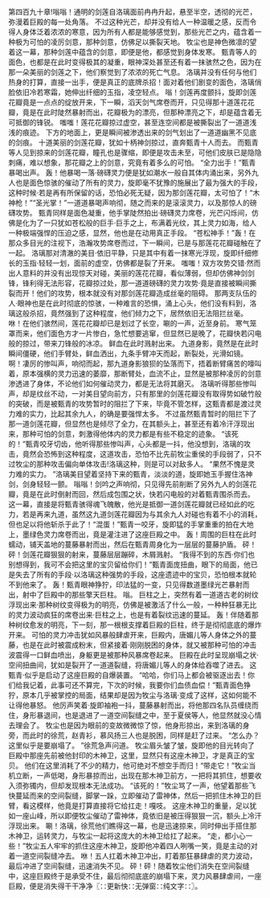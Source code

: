 第四百九十章!嗡嗡！通明的剑莲自洛璃面前冉冉升起，悬至半空，透彻的光芒，弥漫着巨殿的每一处角落。
不过这种光芒，却并没有给人一种温暖之感，反而令得人身体泛着浓浓的寒意，因为所有人都是能够感觉到，那些光芒之内，蕴含着一种极为可怕的凌厉剑意，那种剑意，仿佛足以撕裂天地。
牧尘也是神色微凛的望着这一幕，那种剑莲中蕴含的剑意，即便是他，都感觉到身体发寒。
甄青等人的面色，也都是在此时变得极其的凝重，眼神深处甚至还有着一抹骇然之色，因为在那一朵美丽的剑莲之下，他们察觉到了浓浓的死亡气息。
洛璃并没有任何与他们热身的打算，直接一出手，便是真正的底牌杀招！面对着他们剧变的面色，洛璃俏脸依旧冷若寒霜，她伸出纤细的玉指，凌空轻点。
嗡！剑莲再度颤抖，旋即剑莲花瓣竟是一点点的绽放开来，下一瞬，滔天剑气席卷而开，只见得那十道莲花花瓣，竟是在此时陡然暴射而出，花瓣极为的漂亮，但那种漂亮之下，却是蕴含着无可抵御的锋锐。
嗤嗤！莲花花瓣掠过虚空，甚至连空间都是被撕裂出了一道道浅浅的痕迹。
下方的地面上，更是瞬间被渗透出来的剑气划出了一道道幽黑不见底的剑痕。
十道美丽的剑莲花瓣，犹如十柄神剑掠过，直奔甄青十人而去。
而甄青等人见到掠来的剑莲花瓣，瞳孔也是骤缩，即便是攻击未至，可他们皮肤已是隐隐刺痛，难以想象，那花瓣之上的剑意，究竟有着多么的可怕。
“全力出手！”甄青暴喝出声。
轰！他暴喝一落·磅礴灵力便是犹如潮水一般自其体内涌出来，另外九人也是面色惊骇的催动了所有的灵力，旋即毫不犹豫的施展出了最为强大的手段，这种时候·若是再有所保留的话，恐怕必死无疑，因为那剑莲花瓣，太可怕了！“木神枪！”“圣光掌！”一道道暴喝声响彻，随之而来的是滚滚灵力，以及那惊人的磅礴攻势。
甄青同样是面色凝重，他手掌陡然拍出·磅礴灵力席卷，光芒闪烁间，仿佛是化为了一只犹如苍松般的巨手·巨手之上，布满着光纹，其上灵力如海，给人一种极端强悍的压迫之感，显然，他也是在动用真正手段。
“苍松神手！”轰！在那众多目光的注视下，浩瀚攻势席卷而过，下一瞬间，已是与那莲花花瓣碰触在了一起。
洛璃那对清澈的美目·依旧平静，只是其中有着一抹寒光浮现，旋即纤细修长的玉指·轻轻一划，面前的虚空，仿佛都是裂了开来。
嗤嗤！双方攻势交错·然而出人意料的并没有出现惊天对碰，美丽的莲花花瓣，看似薄弱，但却仿佛神剑剑锋，锋利得无法形容，花瓣掠过处，那一道道磅礴的灵力攻势·竟是直接被瞬间撕裂而开！他们的攻势，根本就没有对那剑莲花瓣造成丝毫的阻碍。
那两支队伍的人·眼神也是在此时彻底的惊骇，一种难言的恐惧，涌上心头，他们没有料到，洛璃这般杀招，竟然强到了这种程度，他们倾力之下，居然依旧无法阻拦丝毫。
咻！在他们骇然间，莲花花瓣却已是划过了长空，唰的一声，近至身前。
寒气笼罩而来，他们面色方才一片惨白，急忙想要逃窜，但显然已是晚了，花瓣快若闪电般的掠过，带来刀锋般的冰凉。
鲜血在此时溅射出来。
九道身影，竟然是在此时瞬间僵硬，他们手臂处，鲜血洒出，九条手臂冲天而起，断裂处，光滑如镜。
啊！凄厉的惨叫声，响彻而起，那九道身影狼狈的坠落而下，捂着断臂痛苦的嚎叫着，原本强横的灵力迅速的萎靡，那断臂处，血流不止，显然是被那种凌厉的剑意渗透进了身体，不论他们如何催动灵力，都是无法将其磨灭。
洛璃听得那些惨叫声，却是纹丝不动，一对美目望向前方，只有那里的剑莲花瓣没有取得势如破竹般的突破，而是被甄青的攻势暂时的阻拦了下来，毕竟不管怎样，这甄青都是渡过灵力难的实力，比起其余九人，的确是要强悍太多。
不过虽然甄青暂时的阻拦下了那一道剑莲花瓣，但显然也是倾尽了全力，在其额头上，甚至还有着冷汗浮现出来，那种可怕的剑意，刺激得他体内的灵力都是有些不稳定的迹象。
“该死的！”甄青咬牙切齿，他听得那些惨叫声，心头都是一抖，他没想到，洛璃的攻击，竟然会恐怖到这种程度，这道攻击，恐怕不比先前牧尘重侯的手段弱了，只不过牧尘的那种攻击偏向单体攻击!洛璃这种，则是可以对敌多人。
“果然不愧是灵力难的实力。
”洛璃美目望着坚持下来的甄青，淡淡的道，旋即她玉手握住洛神剑，剑身轻轻一颤。
嗡嗡！剑吟之声响彻，只见得先前削断了另外九人的剑莲花瓣，竟是在此时倒射而回，然后成包围之状，快若闪电般的对着甄青围杀而去。
这一幕，直接是将甄青骇得魂飞魄散，他光是抵御一道剑莲花瓣就已经如此的吃力，若是再来九道，虽然这九道剑莲花瓣因为与其余九人对碰也有着不小的消耗，但也足以将他斩杀于此了！“混蛋！”甄青一咬牙，旋即猛的手掌重重的拍在大地上，墨绿色灵力席卷而出，竟是灌注进了这座巨殿之中。
轰！周围的巨柱在此时蠕动，铺天盖地的蔓藤暴射而出，然后在甄青周身化为一层层的蔓藤护盾。
砰！砰！剑莲花瓣狠狠的射来，蔓藤层层蹦碎，木屑溅射。
“我得不到的东西·你们也别想得到，我可不会把这里的宝贝留给你们！”甄青面庞扭曲，眼下的局面，他已是失去了所有的手段·以洛璃这种强势的手段，这座遗迹中的宝贝，恐怕根本就轮不到他来了。
轰！甄青眼神狰狞，印法猛的一变，只见得数道墨绿光芒暴射而出，射中了巨殿中的那些擎天巨柱。
嗡。
巨柱之上，突然有着一道道古老的树纹浮现出来·那种树纹变得极为的明亮，仿佛是被激活了什么一般，一种种狂暴无比的灵力波动疯狂的席卷出来·巨柱之上，也是有着裂纹迅速的蔓延。
轰！伴随着那种树纹愈发的明亮，下一刻，那一根根支撑着巨殿的巨柱，终于是彻彻底底的爆炸开来。
可怕的灵力冲击犹如风暴般肆虐开来，巨殿内，唐媚儿等人身体之外的蔓藤，也是在此时被震成粉末，但紧接着·刚刚脱困的身体，就又被那种可怕的冲击波震得一口鲜血喷出，身躯更是被那种风暴席卷起来。
巨殿在此时呈现崩塌之状·空间扭曲间，犹如是裂开了一道道裂缝，将唐媚儿等人的身体给吞噬了进去。
这甄青·似乎是启动了这座巨殿的自爆装置。
“哈哈，你们马上都会被驱逐出去！你们给我记着，此事可还不算完，下次的时候，我要你们血债血偿！”甄青面色狰狞，原本几乎被掌控的局面，结果却是因为牧尘与洛璃·变成了这样，这如何能不让得他暴怒。
他厉声笑着·旋即袖袍一抖，蔓藤暴射而出，将他那四名队员缠绕而住，身形暴退间，也是退进了一道空间裂缝之中，至于夏侯等人，他显然就没心情去理会了。
牧尘也是因为眼前的变故微微惊了惊，他身形掠出，来到洛璃的身旁，而此时的徐荒，赵青衫，慕风扬三人也是脱困，同样是赶了过来。
“怎么办？这里似乎是要崩塌了。
”徐荒急声问道。
牧尘眉头皱了皱，旋即他的目光转向了巨殿中那座先前被他封印的木神卫，这里，显然只有这座木神卫，才是真正的宝贝。
他们在这里消耗了不少的精力，他可绝对不想空手而归！“带走它！”牧尘当机立断，一声低喝，身形暴掠而出，出现在那木神卫前方，一把将其抓住，想要收入须弥镯内，但却发现根本无法成功。
“该死的！”牧尘骂了一声，他望着那些飞快蔓延而来的空间裂缝，脚掌一跺，立即催动了雷神体，然后一把抓住木神卫的巨臂，看这模样，他竟是打算直接将它给扛走！嘎吱。
这座木神卫的重量，足以犹如一座山峰，所以即便牧尘催动了雷神体，竟依旧是被压得狠狠一沉，额头上冷汗浮现出来。
唰！洛璃，徐荒他们瞧得这一幕，也是迅速掠来，同时伸出手搭住那木神卫，运转灵力，与牧尘一起将这庞大的木神卫给扛了起来。
“走，都小心一些！”牧尘五人牢牢的抓住这座木神卫，旋即他冲着四人咧嘴一笑，竟是主动的对着一道空间裂缝冲去。
咻！五人扛着木神卫冲出，盯着那狂暴肆虐的灵力波动，最后冲进了空间裂缝，迅速消失不见。
砰！砰！随着牧尘他们消失在空间裂缝中，这座巨殿终于是承受不住，最后彻彻底底的崩塌下来，灵力风暴肆虐间，一座巨殿，便是消失得干干净净〖∷更新快∷无弹窗∷纯文字∷〗。
